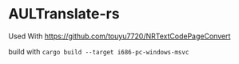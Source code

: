 # AULTranslate-rs
Used With https://github.com/touyu7720/NRTextCodePageConvert

build with `cargo build --target i686-pc-windows-msvc`
